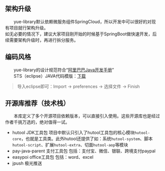 ## 架构升级
　　yue-library默认依赖微服务组件SpringCloud，所以开发中可以很好的对现有项目就行架构升级。<br>
如无必要的情况下，建议大家项目刚开始的时候基于SpringBoot做快速开发，后续需要架构升级时，再进行拆分服务。

## 编码风格
　　yue-library的设计规范符合“[阿里巴巴Java开发手册](https://gitee.com/yl-yue/yue-library/raw/master/docs/_media/阿里巴巴Java开发手册_v1.4.0_详尽版.pdf)”<br>
　　STS（eclipse）JAVA代码模版：[下载](https://gitee.com/yl-yue/yue-library/raw/master/docs/_media/STS配置.epf)
> 导入eclipse即可：Import -> preferences -> 选择文件 -> Finish <br>

## 开源库推荐（技术栈）
　　本库定义了多个开源项目依赖版本，可以直接引入使用。这些开源库也是经过作者千挑万选的，绝对值得一试。
- hutool JDK工具包 项目中默认只引入了hutool工具包的核心模块`hutool-core`，也就是工具类。此外hutool还提供了如：系统`hutool-system`、脚本`hutool-script`、扩展`hutool-extra`、切面`hutool-aop`等模块
- pay-java-parent 支付工具包 包括：支付宝、微信、银联、跨境支付paypal
- easypoi office工具包 包括：word、excel
- jpush 极光推送